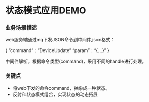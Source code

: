 # 状态模式应用DEMO
### 业务场景描述
web服务端通过mq下发JSON命令到中间件,json格式：
> 
 {
   “command”：“DeviceUpdate”
   “param”：“{...}”
 }
>
中间件解析，根据命令类型(command)，采用不同的handle进行处理。

### 关键点
- 将web下发的命令command，抽象成一种状态。
- 反射和状态模式组合，实现状态的动态拓展
